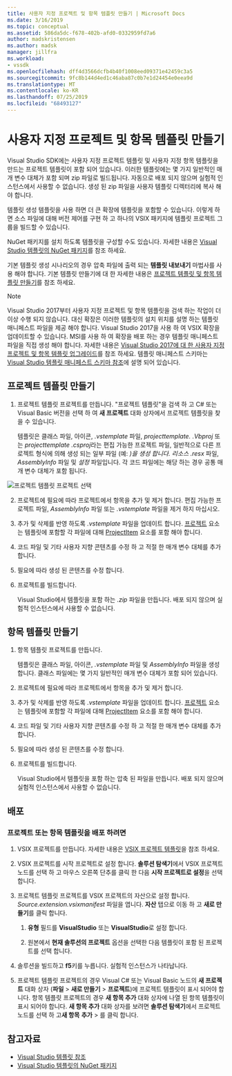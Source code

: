 ```yaml
---
title: 사용자 지정 프로젝트 및 항목 템플릿 만들기 | Microsoft Docs
ms.date: 3/16/2019
ms.topic: conceptual
ms.assetid: 586da5dc-f678-402b-afd0-0332959fd7a6
author: madskristensen
ms.author: madsk
manager: jillfra
ms.workload:
- vssdk
ms.openlocfilehash: dff4d3566dcfb4b40f1008eed09371e42459c3a5
ms.sourcegitcommit: 9fc8b144d4ed1c46aba87c0b7e1d24454e0eea9d
ms.translationtype: MT
ms.contentlocale: ko-KR
ms.lasthandoff: 07/25/2019
ms.locfileid: "68493127"
---
```

# <a name="create-custom-project-and-item-templates"></a>사용자 지정 프로젝트 및 항목 템플릿 만들기

Visual Studio SDK에는 사용자 지정 프로젝트 템플릿 및 사용자 지정 항목 템플릿을 만드는 프로젝트 템플릿이 포함 되어 있습니다. 이러한 템플릿에는 몇 가지 일반적인 매개 변수 대체가 포함 되며 zip 파일로 빌드됩니다. 자동으로 배포 되지 않으며 실험적 인스턴스에서 사용할 수 없습니다. 생성 된 zip 파일을 사용자 템플릿 디렉터리에 복사 해야 합니다.

템플릿 생성 템플릿을 사용 하면 더 큰 확장에 템플릿을 포함할 수 있습니다. 이렇게 하면 소스 파일에 대해 버전 제어를 구현 하 고 하나의 VSIX 패키지에 템플릿 프로젝트 그룹을 빌드할 수 있습니다.

NuGet 패키지를 설치 하도록 템플릿을 구성할 수도 있습니다. 자세한 내용은 [Visual Studio 템플릿의 NuGet 패키지](/nuget/visual-studio-extensibility/visual-studio-templates)를 참조 하세요.

기본 템플릿 생성 시나리오의 경우 압축 파일에 출력 되는 **템플릿 내보내기** 마법사를 사용 해야 합니다. 기본 템플릿 만들기에 대 한 자세한 내용은 [프로젝트 템플릿 및 항목 템플릿 만들기](../ide/creating-project-and-item-templates.md)를 참조 하세요.

> [!NOTE]
> Visual Studio 2017부터 사용자 지정 프로젝트 및 항목 템플릿을 검색 하는 작업이 더 이상 수행 되지 않습니다. 대신 확장은 이러한 템플릿의 설치 위치를 설명 하는 템플릿 매니페스트 파일을 제공 해야 합니다. Visual Studio 2017을 사용 하 여 VSIX 확장을 업데이트할 수 있습니다. MSI를 사용 하 여 확장을 배포 하는 경우 템플릿 매니페스트 파일을 직접 생성 해야 합니다. 자세한 내용은 [Visual Studio 2017에 대 한 사용자 지정 프로젝트 및 항목 템플릿 업그레이드](../extensibility/upgrading-custom-project-and-item-templates-for-visual-studio-2017.md)를 참조 하세요. 템플릿 매니페스트 스키마는 [Visual Studio 템플릿 매니페스트 스키마 참조](../extensibility/visual-studio-template-manifest-schema-reference.md)에 설명 되어 있습니다.

## <a name="create-a-project-template"></a>프로젝트 템플릿 만들기

1. 프로젝트 템플릿 프로젝트를 만듭니다. "프로젝트 템플릿"을 검색 하 고 C# 또는 Visual Basic 버전을 선택 하 여 **새 프로젝트** 대화 상자에서 프로젝트 템플릿을 찾을 수 있습니다.

     템플릿은 클래스 파일, 아이콘, *.vstemplate* 파일, *projecttemplate. .Vbproj* 또는 *projecttemplate .csproj*라는 편집 가능한 프로젝트 파일, 일반적으로 다른 프로젝트 형식에 의해 생성 되는 일부 파일 (예: *)을 생성 합니다. 리소스 .resx* 파일, *AssemblyInfo* 파일 및 *설정* 파일입니다. 각 코드 파일에는 해당 하는 경우 공통 매개 변수 대체가 포함 됩니다.

![프로젝트 템플릿 프로젝트 선택](media/project-template-selection.png)

2. 프로젝트에 필요에 따라 프로젝트에서 항목을 추가 및 제거 합니다. 편집 가능한 프로젝트 파일, *AssemblyInfo* 파일 또는 *.vstemplate* 파일을 제거 하지 마십시오.

3. 추가 및 삭제를 반영 하도록 *.vstemplate* 파일을 업데이트 합니다. [프로젝트](../extensibility/project-element-visual-studio-templates.md) 요소는 템플릿에 포함할 각 파일에 대해 [ProjectItem](../extensibility/projectitem-element-visual-studio-item-templates.md) 요소를 포함 해야 합니다.

4. 코드 파일 및 기타 사용자 지향 콘텐츠를 수정 하 고 적절 한 매개 변수 대체를 추가 합니다.

5. 필요에 따라 생성 된 콘텐츠를 수정 합니다.

6. 프로젝트를 빌드합니다.

     Visual Studio에서 템플릿을 포함 하는 *.zip* 파일을 만듭니다. 배포 되지 않으며 실험적 인스턴스에서 사용할 수 없습니다.

## <a name="create-an-item-template"></a>항목 템플릿 만들기

1. 항목 템플릿 프로젝트를 만듭니다.

     템플릿은 클래스 파일, 아이콘, *.vstemplate* 파일 및 *AssemblyInfo* 파일을 생성 합니다. 클래스 파일에는 몇 가지 일반적인 매개 변수 대체가 포함 되어 있습니다.

2. 프로젝트에 필요에 따라 프로젝트에서 항목을 추가 및 제거 합니다.

3. 추가 및 삭제를 반영 하도록 *.vstemplate* 파일을 업데이트 합니다. [프로젝트](../extensibility/project-element-visual-studio-templates.md) 요소는 템플릿에 포함할 각 파일에 대해 [ProjectItem](../extensibility/projectitem-element-visual-studio-item-templates.md) 요소를 포함 해야 합니다.

4. 코드 파일 및 기타 사용자 지향 콘텐츠를 수정 하 고 적절 한 매개 변수 대체를 추가 합니다.

5. 필요에 따라 생성 된 콘텐츠를 수정 합니다.

6. 프로젝트를 빌드합니다.

     Visual Studio에서 템플릿을 포함 하는 압축 된 파일을 만듭니다. 배포 되지 않으며 실험적 인스턴스에서 사용할 수 없습니다.

## <a name="deployment"></a>배포

### <a name="to-deploy-the-project-or-item-template"></a>프로젝트 또는 항목 템플릿을 배포 하려면

1. VSIX 프로젝트를 만듭니다. 자세한 내용은 [VSIX 프로젝트 템플릿](../extensibility/vsix-project-template.md)을 참조 하세요.

2. VSIX 프로젝트를 시작 프로젝트로 설정 합니다. **솔루션 탐색기**에서 VSIX 프로젝트 노드를 선택 하 고 마우스 오른쪽 단추를 클릭 한 다음 **시작 프로젝트로 설정**을 선택 합니다.

3. 프로젝트 템플릿 프로젝트를 VSIX 프로젝트의 자산으로 설정 합니다. *Source.extension.vsixmanifest* 파일을 엽니다. **자산** 탭으로 이동 하 고 **새로 만들기**를 클릭 합니다.

    1. **유형** 필드를 **VisualStudio** 또는 **VisualStudio**로 설정 합니다.

    2. 원본에서 **현재 솔루션의 프로젝트** 옵션을 선택한 다음 템플릿이 포함 된 프로젝트를 선택 합니다.

4. 솔루션을 빌드하고 **f5**키를 누릅니다. 실험적 인스턴스가 나타납니다.

5. 프로젝트 템플릿 프로젝트의 경우 Visual C# 또는 Visual Basic 노드의 **새 프로젝트** 대화 상자 (**파일** > **새로 만들기** > **프로젝트**)에 프로젝트 템플릿이 표시 되어야 합니다. 항목 템플릿 프로젝트의 경우 **새 항목 추가** 대화 상자에 나열 된 항목 템플릿이 표시 되어야 합니다. **새 항목 추가** 대화 상자를 보려면 **솔루션 탐색기**에서 프로젝트 노드를 선택 하 고**새 항목** **추가** > 를 클릭 합니다.

## <a name="see-also"></a>참고자료

- [Visual Studio 템플릿 참조](../ide/creating-project-and-item-templates.md)
- [Visual Studio 템플릿의 NuGet 패키지](/nuget/visual-studio-extensibility/visual-studio-templates)
